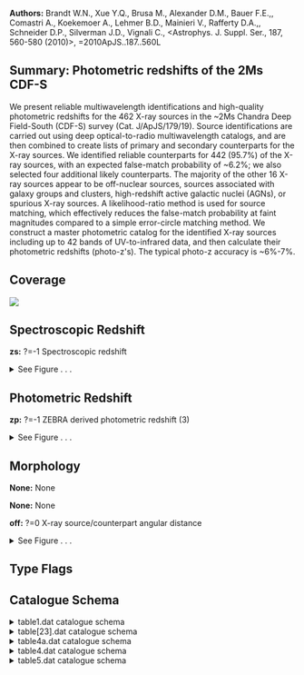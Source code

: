 

**Authors:** Brandt W.N., Xue Y.Q., Brusa M., Alexander D.M., Bauer F.E.,, Comastri A., Koekemoer A., Lehmer B.D., Mainieri V., Rafferty D.A.,, Schneider D.P., Silverman J.D., Vignali C., <Astrophys. J. Suppl. Ser., 187, 560-580 (2010)>, =2010ApJS..187..560L

## Summary: Photometric redshifts of the 2Ms CDF-S

We present reliable multiwavelength identifications and high-quality photometric redshifts for the 462 X-ray sources in the ~2Ms Chandra Deep Field-South (CDF-S) survey (Cat. J/ApJS/179/19). Source identifications are carried out using deep optical-to-radio multiwavelength catalogs, and are then combined to create lists of primary and secondary counterparts for the X-ray sources. We identified reliable counterparts for 442 (95.7%) of the X-ray sources, with an expected false-match probability of ~6.2%; we also selected four additional likely counterparts. The majority of the other 16 X-ray sources appear to be off-nuclear sources, sources associated with galaxy groups and clusters, high-redshift active galactic nuclei (AGNs), or spurious X-ray sources. A likelihood-ratio method is used for source matching, which effectively reduces the false-match probability at faint magnitudes compared to a simple error-circle matching method. We construct a master photometric catalog for the identified X-ray sources including up to 42 bands of UV-to-infrared data, and then calculate their photometric redshifts (photo-z's). The typical photo-z accuracy is ~6%-7%.

## Coverage 

 

 
![](https://github.com/joshgithubbin/Lestrade/blob/main/pages/J_ApJS_187_560/im/coverage.png?raw=true)

## Spectroscopic Redshift 



**zs:** ?=-1 Spectroscopic redshift 




<details><summary>See Figure . . .</summary>

![](https://github.com/joshgithubbin/Lestrade/blob/main/pages/J_ApJS_187_560/im/ZSP.png?raw=true)

</details>

## Photometric Redshift 



**zp:** ?=-1 ZEBRA derived photometric redshift (3) 




<details><summary>See Figure . . .</summary>

![](https://github.com/joshgithubbin/Lestrade/blob/main/pages/J_ApJS_187_560/im//ZPH.png?raw=true)

</details>

## Morphology 



**None:** None 

**None:** None 

**off:** ?=0 X-ray source/counterpart angular distance 




<details><summary>See Figure . . .</summary>

![](https://github.com/joshgithubbin/Lestrade/blob/main/pages/J_ApJS_187_560/im//morphology.png?raw=true)

</details>
                      
## Type Flags 





## Catalogue Schema 



<details>
<summary>table1.dat catalogue schema</summary>

| Bytes   | Format   | Units   | Label   | Explanations                                                                                                                                                                                                                                                                                                                                                                                                                                                                                                                                                                                                                                                                                                                                                                                                                                                                                                                                                                                                                                                                                                                                                                                                                                                                                                                |
|:--------|:---------|:--------|:--------|:----------------------------------------------------------------------------------------------------------------------------------------------------------------------------------------------------------------------------------------------------------------------------------------------------------------------------------------------------------------------------------------------------------------------------------------------------------------------------------------------------------------------------------------------------------------------------------------------------------------------------------------------------------------------------------------------------------------------------------------------------------------------------------------------------------------------------------------------------------------------------------------------------------------------------------------------------------------------------------------------------------------------------------------------------------------------------------------------------------------------------------------------------------------------------------------------------------------------------------------------------------------------------------------------------------------------------|
| 1-  7   | A7       | ---     | Cat     | Catalog identification (1)                                                                                                                                                                                                                                                                                                                                                                                                                                                                                                                                                                                                                                                                                                                                                                                                                                                                                                                                                                                                                                                                                                                                                                                                                                                                                                  |
| 9- 14   | A6       | ---     | Filt    | Catalog band for the magnitude                                                                                                                                                                                                                                                                                                                                                                                                                                                                                                                                                                                                                                                                                                                                                                                                                                                                                                                                                                                                                                                                                                                                                                                                                                                                                              |
| 16- 19  | F4.1     | ---     | Det     | The minimum threshold used for source detection in the catalog (in units of sigma except for MUSYC: in units of arcsec^-2^) (2)                                                                                                                                                                                                                                                                                                                                                                                                                                                                                                                                                                                                                                                                                                                                                                                                                                                                                                                                                                                                                                                                                                                                                                                             |
| 21- 24  | F4.1     | mag     | Depth   | Catalog depth in AB magnitude (3)                                                                                                                                                                                                                                                                                                                                                                                                                                                                                                                                                                                                                                                                                                                                                                                                                                                                                                                                                                                                                                                                                                                                                                                                                                                                                           |
| 26- 29  | I4       | arcmin2 | Angle   | Catalog solid-angle coverage                                                                                                                                                                                                                                                                                                                                                                                                                                                                                                                                                                                                                                                                                                                                                                                                                                                                                                                                                                                                                                                                                                                                                                                                                                                                                                |
| 31- 35  | I5       | ---     | Nonir   | Number of ONIR sources in the ~2Ms CDF-S region                                                                                                                                                                                                                                                                                                                                                                                                                                                                                                                                                                                                                                                                                                                                                                                                                                                                                                                                                                                                                                                                                                                                                                                                                                                                             |
| 37- 39  | F3.1     | arcsec  | sigmao  | 1{sigma} positional error of the ONIR sources                                                                                                                                                                                                                                                                                                                                                                                                                                                                                                                                                                                                                                                                                                                                                                                                                                                                                                                                                                                                                                                                                                                                                                                                                                                                               |
| 41- 44  | F4.2     | ---     | Lth     | Threshold value for the likelihood ratio (4)                                                                                                                                                                                                                                                                                                                                                                                                                                                                                                                                                                                                                                                                                                                                                                                                                                                                                                                                                                                                                                                                                                                                                                                                                                                                                |
| 46- 49  | F4.2     | ---     | R       | Sample reliability. See Section 2.2 for details.                                                                                                                                                                                                                                                                                                                                                                                                                                                                                                                                                                                                                                                                                                                                                                                                                                                                                                                                                                                                                                                                                                                                                                                                                                                                            |
| 51- 54  | F4.2     | ---     | C       | Sample completeness. See Section 2.2 for details.                                                                                                                                                                                                                                                                                                                                                                                                                                                                                                                                                                                                                                                                                                                                                                                                                                                                                                                                                                                                                                                                                                                                                                                                                                                                           |
| 56- 58  | I3       | ---     | Nx      | Total number of X-ray sources that are within the coverage of the ONIR catalog.                                                                                                                                                                                                                                                                                                                                                                                                                                                                                                                                                                                                                                                                                                                                                                                                                                                                                                                                                                                                                                                                                                                                                                                                                                             |
| 60- 62  | I3       | ---     | Nid     | Number of X-ray sources identified with at least one ONIR counterpart in this catalog                                                                                                                                                                                                                                                                                                                                                                                                                                                                                                                                                                                                                                                                                                                                                                                                                                                                                                                                                                                                                                                                                                                                                                                                                                       |
| 64- 66  | I3       | ---     | Nnoid   | Number of X-ray sources not identified                                                                                                                                                                                                                                                                                                                                                                                                                                                                                                                                                                                                                                                                                                                                                                                                                                                                                                                                                                                                                                                                                                                                                                                                                                                                                      |
| 68      | I1       | ---     | Nmul    | Number of X-ray sources identified with two ONIR counterparts in this catalog                                                                                                                                                                                                                                                                                                                                                                                                                                                                                                                                                                                                                                                                                                                                                                                                                                                                                                                                                                                                                                                                                                                                                                                                                                               |
| 70- 73  | F4.1     | ---     | Nfalse  | Expected number of false matches (5)                                                                                                                                                                                                                                                                                                                                                                                                                                                                                                                                                                                                                                                                                                                                                                                                                                                                                                                                                                                                                                                                                                                                                                                                                                                                                        |
| 75      | I1       | %       | False   | False-match probability. (5)                                                                                                                                                                                                                                                                                                                                                                                                                                                                                                                                                                                                                                                                                                                                                                                                                                                                                                                                                                                                                                                                                                                                                                                                                                                                                                |
| 77- 80  | F4.1     | %       | Recov   | Counterpart recovery rate (6)                                                                                                                                                                                                                                                                                                                                                                                                                                                                                                                                                                                                                                                                                                                                                                                                                                                                                                                                                                                                                                                                                                                                                                                                                                                                                               |
| 82- 85  | F4.1     | %       | X-O     | Fraction of ONIR objects that are detected in the X-ray (7)                                                                                                                                                                                                                                                                                                                                                                                                                                                                                                                                                                                                                                                                                                                                                                                                                                                                                                                                                                                                                                                                                                                                                                                                                                                                 |
| 87- 89  | I3       | ---     | Npri    | Number of primary counterparts selected from this catalog (5) Note (1): Catalog references as follows: WFI     = Giavalisco et al. (2004, Cat. II/261); GOODS-S = Giavalisco et al. (2004, Cat. II/261); GEMS    = Caldwell et al. (2008ApJS..174..136C); MUSIC   = Grazian et al. (2006, Cat. J/A+A/449/951); MUSYC   = Taylor et al. (2009, Cat. J/ApJS/183/295); SIMPLE  = Damen et al. (2010, ApJ, submitted); VLA     = Miller et al. (2008, Cat. J/ApJS/179/114). Note (2): Note that in some cases multiple searches have been performed with different thresholds for deblending purposes. Note (3): The AB magnitudes for radio sources were converted from the radio flux densities, m(AB)=-2.5log(F_{nu}_)-48.60. Note (4): to discriminate between spurious and real identifications. The threshold value is catalog dependent, and generally scales with the typical values of likelihood ratios (see Equation (1)), which usually increase when the catalog depth or positional errors decrease. Note (5): See Section 2.3 for details. Note (6): Defined as the expected number of true counterparts (Nid-Nfalse) divided by the number of X-ray sources (Nx). Note (7): Defined as the expected number of true counterparts (Nid-Nfalse) divided by the number of ONIR sources in the CDF-S region (Nonir). |

**Note**: Catalog references as follows:
  WFI     = Giavalisco et al. (2004, Cat. II/261);
  GOODS-S = Giavalisco et al. (2004, Cat. II/261);
  GEMS    = Caldwell et al. (2008ApJS..174..136C);
  MUSIC   = Grazian et al. (2006, Cat. J/A+A/449/951);
  MUSYC   = Taylor et al. (2009, Cat. J/ApJS/183/295);
  SIMPLE  = Damen et al. (2010, ApJ, submitted);
  VLA     = Miller et al. (2008, Cat. J/ApJS/179/114).
Note (2): Note that in some cases multiple searches have been performed with
          different thresholds for deblending purposes.
Note (3): The AB magnitudes for radio sources were converted from the radio flux
          densities, m(AB)=-2.5log(F_{nu}_)-48.60.
Note (4): to discriminate between spurious and real identifications. The
          threshold value is catalog dependent, and generally scales with the
          typical values of likelihood ratios (see Equation (1)), which usually
          increase when the catalog depth or positional errors decrease.
Note (5): See Section 2.3 for details.
Note (6): Defined as the expected number of true counterparts (Nid-Nfalse)
          divided by the number of X-ray sources (Nx).
Note (7): Defined as the expected number of true counterparts (Nid-Nfalse)
          divided by the number of ONIR sources in the CDF-S region (Nonir).

</details>

<details>
<summary>table[23].dat catalogue schema</summary>

| Bytes   | Format   | Units   | Label     | Explanations                                                           |
|:--------|:---------|:--------|:----------|:-----------------------------------------------------------------------|
| 1-  3   | I3       | ---     | [LBB2008] | Running source index number (J/ApJS/179/19)                            |
| 5-  8   | F4.2     | arcsec  | sigX      | 1{sigma} X-ray source positional error                                 |
| 10- 14  | I5       | ---     | ONIR      | ?=0 ONIR (optical/near-IR) ID number                                   |
| 16- 23  | F8.5     | deg     | RAdeg     | ?=0 ONIR Right Ascension (J2000)                                       |
| 25- 33  | F9.5     | deg     | DEdeg     | ?=0 ONIR Declination (J2000)                                           |
| 35- 37  | F3.1     | arcsec  | sigO      | ?=0 1{sigma} ONIR positional error                                     |
| 39- 42  | F4.2     | arcsec  | off       | ?=0 X-ray source/counterpart angular distance                          |
| 44- 47  | F4.2     | ---     | off/s     | ?=0 Angular distance divided by quadratic sum of the positional errors |
| 49- 52  | F4.2     | ---     | Rc        | [0/1]? Counterpart reliability parameter                               |
| 54- 60  | A7       | ---     | Cat       | ? ONIR catalog of primary counterpart                                  |
| 62- 66  | F5.2     | mag     | magO      | ?=0 ONIR magnitude of primary counterpart                              |
| 68      | I1       | ---     | n_ONIR    | [0/1]? Muliple ONIR counterparts? (1=true; only for table2)            |
| 70- 77  | A8       | ---     | Note      | Remarks (only for table 2)                                             |
</details>

<details>
<summary>table4a.dat catalogue schema</summary>

| Bytes   | Format   | Units   | Label   | Explanations                                                                                                                                                                                                      |
|:--------|:---------|:--------|:--------|:------------------------------------------------------------------------------------------------------------------------------------------------------------------------------------------------------------------|
| 1-  5   | A5       | ---     | Filt    | Filtre, as labelled in table4                                                                                                                                                                                     |
| 7- 11   | F5.2     | mag     | Medmag  | Median magnitude                                                                                                                                                                                                  |
| 14- 17  | F4.2     | mag     | NMAD    | Normalized median absolute deviation (1)                                                                                                                                                                          |
| 19- 21  | I3       | ---     | N       | Number of X-ray sources used to derive the median magnitude Note (1): The NMAD is a robust measure of the spread of the magnitudes ({sigma}) in a given band, defined as NMAD=1.48xmedian(|m(AB)-median(m(AB))|). |

**Note**: The NMAD is a robust measure of the spread of the magnitudes ({sigma})
     in a given band, defined as NMAD=1.48xmedian(|m(AB)-median(m(AB))|).

</details>

<details>
<summary>table4.dat catalogue schema</summary>

| Bytes   | Format   | Units   | Label      | Explanations                                                                                                                                                                                                                                                                                      |
|:--------|:---------|:--------|:-----------|:--------------------------------------------------------------------------------------------------------------------------------------------------------------------------------------------------------------------------------------------------------------------------------------------------|
| 1-  3   | I3       | ---     | [LBB2008]  | Running source index number (J/ApJS/179/19) (1)                                                                                                                                                                                                                                                   |
| 5       | A1       | ---     | l_NUV      | Upper limit flag on NUV                                                                                                                                                                                                                                                                           |
| 6- 10   | F5.2     | mag     | NUV        | ?=99 GALEX NUV (177-300nm) AB magnitude                                                                                                                                                                                                                                                           |
| 12- 16  | F5.2     | mag     | e_NUV      | ?=99 Error in NUV                                                                                                                                                                                                                                                                                 |
| 18- 19  | I2       | ---     | f_NUV      | [-1/1] Flag on NUV (2)                                                                                                                                                                                                                                                                            |
| 21      | A1       | ---     | l_FUV      | Limit flag on FUV                                                                                                                                                                                                                                                                                 |
| 22- 26  | F5.2     | mag     | FUV        | ?=99 GALEX FUV (120-177nm) AB magnitude                                                                                                                                                                                                                                                           |
| 28- 32  | F5.2     | mag     | e_FUV      | ?=99 Error in FUV                                                                                                                                                                                                                                                                                 |
| 34- 35  | I2       | ---     | f_FUV      | [-1/1] Flag on FUV (2)                                                                                                                                                                                                                                                                            |
| 37      | A1       | ---     | l_Umag     | Limit flag on Umag                                                                                                                                                                                                                                                                                |
| 38- 42  | F5.2     | mag     | Umag       | ?=99 VIMOS U band AB magnitude                                                                                                                                                                                                                                                                    |
| 44- 48  | F5.2     | mag     | e_Umag     | ?=99 Error in Umag                                                                                                                                                                                                                                                                                |
| 50- 52  | I3       | ---     | f_Umag     | [-1/1] Flag on Umag (2)                                                                                                                                                                                                                                                                           |
| 54- 58  | F5.2     | mag     | 428mag     | ?=99 COMBO-17 428nm narrow band AB magnitude                                                                                                                                                                                                                                                      |
| 60- 64  | F5.2     | mag     | e_428mag   | ?=99 Error in 428mag                                                                                                                                                                                                                                                                              |
| 66- 68  | I3       | ---     | f_428mag   | [-1/1] Flag on 428mag (2)                                                                                                                                                                                                                                                                         |
| 70- 74  | F5.2     | mag     | 462mag     | ?=99 COMBO-17 462nm narrow band AB magnitude                                                                                                                                                                                                                                                      |
| 76- 80  | F5.2     | mag     | e_462mag   | ?=99 Error in 462mag                                                                                                                                                                                                                                                                              |
| 82- 84  | I3       | ---     | f_462mag   | [-1/1] Flag on 462mag (2)                                                                                                                                                                                                                                                                         |
| 86- 90  | F5.2     | mag     | 486mag     | ?=99 COMBO-17 486nm narrow band AB magnitude                                                                                                                                                                                                                                                      |
| 92- 96  | F5.2     | mag     | e_486mag   | ?=99 Error in 486mag                                                                                                                                                                                                                                                                              |
| 98-100  | I3       | ---     | f_486mag   | [-1/1] Flag on 486mag (2)                                                                                                                                                                                                                                                                         |
| 102-106 | F5.2     | mag     | 519mag     | ?=99 COMBO-17 519nm narrow band AB magnitude                                                                                                                                                                                                                                                      |
| 108-112 | F5.2     | mag     | e_519mag   | ?=99 Error in 519mag                                                                                                                                                                                                                                                                              |
| 114-116 | I3       | ---     | f_519mag   | [-1/1] Flag on 519mag (2)                                                                                                                                                                                                                                                                         |
| 118-122 | F5.2     | mag     | 572mag     | ?=99 COMBO-17 572nm narrow band AB magnitude                                                                                                                                                                                                                                                      |
| 124-128 | F5.2     | mag     | e_572mag   | ?=99 Error in 572mag                                                                                                                                                                                                                                                                              |
| 130-132 | I3       | ---     | f_572mag   | [-1/1] Flag on 572mag (2)                                                                                                                                                                                                                                                                         |
| 134-138 | F5.2     | mag     | 605mag     | ?=99 COMBO-17 605nm narrow band AB magnitude                                                                                                                                                                                                                                                      |
| 140-144 | F5.2     | mag     | e_605mag   | ?=99 Error in 605mag                                                                                                                                                                                                                                                                              |
| 146-148 | I3       | ---     | f_605mag   | [-1/1] Flag on 605mag (2)                                                                                                                                                                                                                                                                         |
| 150-154 | F5.2     | mag     | 645mag     | ?=99 COMBO-17 645nm narrow band AB magnitude                                                                                                                                                                                                                                                      |
| 156-160 | F5.2     | mag     | e_645mag   | ?=99 Error in 645mag                                                                                                                                                                                                                                                                              |
| 162-164 | I3       | ---     | f_645mag   | [-1/1] Flag on 645mag (2)                                                                                                                                                                                                                                                                         |
| 166-170 | F5.2     | mag     | 696mag     | ?=99 COMBO-17 696nm narrow band AB magnitude                                                                                                                                                                                                                                                      |
| 172-176 | F5.2     | mag     | e_696mag   | ?=99 Error in 696mag                                                                                                                                                                                                                                                                              |
| 178-180 | I3       | ---     | f_696mag   | [-1/1] Flag on 696mag (2)                                                                                                                                                                                                                                                                         |
| 182-186 | F5.2     | mag     | 753mag     | ?=99 COMBO-17 753nm narrow band AB magnitude                                                                                                                                                                                                                                                      |
| 188-192 | F5.2     | mag     | e_753mag   | ?=99 Error in 753mag                                                                                                                                                                                                                                                                              |
| 194-196 | I3       | ---     | f_753mag   | [-1/1] Flag on 753mag (2)                                                                                                                                                                                                                                                                         |
| 198-202 | F5.2     | mag     | 816mag     | ?=99 COMBO-17 816nm narrow band AB magnitude                                                                                                                                                                                                                                                      |
| 204-208 | F5.2     | mag     | e_816mag   | ?=99 Error in 816mag                                                                                                                                                                                                                                                                              |
| 210-212 | I3       | ---     | f_816mag   | [-1/1] Flag on 816mag (2)                                                                                                                                                                                                                                                                         |
| 214-218 | F5.2     | mag     | 857mag     | ?=99 COMBO-17 857nm narrow band AB magnitude                                                                                                                                                                                                                                                      |
| 220-224 | F5.2     | mag     | e_857mag   | ?=99 Error in 857mag                                                                                                                                                                                                                                                                              |
| 226-228 | I3       | ---     | f_857mag   | [-1/1] Flag on 857mag (2)                                                                                                                                                                                                                                                                         |
| 230-234 | F5.2     | mag     | 914mag     | ?=99 COMBO-17 914nm narrow band AB magnitude                                                                                                                                                                                                                                                      |
| 236-240 | F5.2     | mag     | e_914mag   | ?=99 Error in 914mag                                                                                                                                                                                                                                                                              |
| 242-244 | I3       | ---     | f_914mag   | [-1/1] Flag on 914mag (2)                                                                                                                                                                                                                                                                         |
| 246-250 | F5.2     | mag     | UCmag      | ?=99 COMBO-17 U-band AB magnitude                                                                                                                                                                                                                                                                 |
| 252-256 | F5.2     | mag     | e_UCmag    | ?=99 Error in UCmag                                                                                                                                                                                                                                                                               |
| 258-260 | I3       | ---     | f_UCmag    | [-1/1] Flag on UCmag (2)                                                                                                                                                                                                                                                                          |
| 262-266 | F5.2     | mag     | BCmag      | ?=99 COMBO-17 B-band AB magnitude                                                                                                                                                                                                                                                                 |
| 268-272 | F5.2     | mag     | e_BCmag    | ?=99 Error in BCmag                                                                                                                                                                                                                                                                               |
| 274-276 | I3       | ---     | f_BCmag    | [-1/1] Flag on BCmag (2)                                                                                                                                                                                                                                                                          |
| 278-282 | F5.2     | mag     | VCmag      | ?=99 COMBO-17 V-band AB magnitude                                                                                                                                                                                                                                                                 |
| 284-288 | F5.2     | mag     | e_VCmag    | ?=99 Error in VCmag                                                                                                                                                                                                                                                                               |
| 290-292 | I3       | ---     | f_VCmag    | [-1/1] Flag on VCmag (2)                                                                                                                                                                                                                                                                          |
| 294-298 | F5.2     | mag     | RCmag      | ?=99 COMBO-17 R-band AB magnitude                                                                                                                                                                                                                                                                 |
| 300-304 | F5.2     | mag     | e_RCmag    | ?=99 Error in RCmag                                                                                                                                                                                                                                                                               |
| 306-308 | I3       | ---     | f_RCmag    | [-1/1] Flag on RCmag (2)                                                                                                                                                                                                                                                                          |
| 310-314 | F5.2     | mag     | ICmag      | ?=99 COMBO-17 I-band AB magnitude                                                                                                                                                                                                                                                                 |
| 316-320 | F5.2     | mag     | e_ICmag    | ?=99 Error in ICmag                                                                                                                                                                                                                                                                               |
| 322-324 | I3       | ---     | f_ICmag    | [-1/1] Flag on ICmag (2)                                                                                                                                                                                                                                                                          |
| 326-330 | F5.2     | mag     | UM1mag     | ?=99 MUSYC BVR-detected U-band AB magnitude                                                                                                                                                                                                                                                       |
| 332-336 | F5.2     | mag     | e_UM1mag   | ?=99 Error in UM1mag                                                                                                                                                                                                                                                                              |
| 338-340 | I3       | ---     | f_UM1mag   | [-1/1] Flag on UM1mag (2)                                                                                                                                                                                                                                                                         |
| 342-346 | F5.2     | mag     | BM1mag     | ?=99 MUSYC BVR-detected B-band AB magnitude                                                                                                                                                                                                                                                       |
| 348-352 | F5.2     | mag     | e_BM1mag   | ?=99 Error in BM1mag                                                                                                                                                                                                                                                                              |
| 354-356 | I3       | ---     | f_BM1mag   | [-1/1] Flag on BM1mag (2)                                                                                                                                                                                                                                                                         |
| 358-362 | F5.2     | mag     | VM1mag     | ?=99 MUSYC BVR-detected V-band AB magnitude                                                                                                                                                                                                                                                       |
| 364-368 | F5.2     | mag     | e_VM1mag   | ?=99 Error in VM1mag                                                                                                                                                                                                                                                                              |
| 370-372 | I3       | ---     | f_VM1mag   | [-1/1] Flag on VM1mag (2)                                                                                                                                                                                                                                                                         |
| 374-378 | F5.2     | mag     | RM1mag     | ?=99 MUSYC BVR-detected R-band AB magnitude                                                                                                                                                                                                                                                       |
| 380-384 | F5.2     | mag     | e_RM1mag   | ?=99 Error in RM1mag                                                                                                                                                                                                                                                                              |
| 386-388 | I3       | ---     | f_RM1mag   | [-1/1] Flag on RM1mag (2)                                                                                                                                                                                                                                                                         |
| 390-394 | F5.2     | mag     | IM1mag     | ?=99 MUSYC BVR-detected I-band AB magnitude                                                                                                                                                                                                                                                       |
| 396-400 | F5.2     | mag     | e_IM1mag   | ?=99 Error in IM1mag                                                                                                                                                                                                                                                                              |
| 402-404 | I3       | ---     | f_IM1mag   | [-1/1] Flag on IM1mag (2)                                                                                                                                                                                                                                                                         |
| 406-410 | F5.2     | mag     | zM1mag     | ?=99 MUSYC BVR-detected z-band AB magnitude                                                                                                                                                                                                                                                       |
| 412-416 | F5.2     | mag     | e_zM1mag   | ?=99 Error in zM1mag                                                                                                                                                                                                                                                                              |
| 418-420 | I3       | ---     | f_zM1mag   | [-1/1] Flag on zM1mag (2)                                                                                                                                                                                                                                                                         |
| 422-426 | F5.2     | mag     | o3M1mag    | ?=99 MUSYC BVR-detected o3 (501nm) AB magnitude                                                                                                                                                                                                                                                   |
| 428-432 | F5.2     | mag     | e_o3M1mag  | ?=99 Error in o3M1mag                                                                                                                                                                                                                                                                             |
| 434-436 | I3       | ---     | f_o3M1mag  | [-1/1] Flag on o3M1mag (2)                                                                                                                                                                                                                                                                        |
| 438     | A1       | ---     | l_BM2mag   | Limit flag on BM2mag                                                                                                                                                                                                                                                                              |
| 439-443 | F5.2     | mag     | BM2mag     | ?=99 MUSYC K-detected B-band AB magnitude                                                                                                                                                                                                                                                         |
| 445-449 | F5.2     | mag     | e_BM2mag   | ?=99 Error in BM2mag                                                                                                                                                                                                                                                                              |
| 451-453 | I3       | ---     | f_BM2mag   | [-1/1] Flag on BM2mag (2)                                                                                                                                                                                                                                                                         |
| 455     | A1       | ---     | l_VM2mag   | Limit flag on VM2mag                                                                                                                                                                                                                                                                              |
| 456-460 | F5.2     | mag     | VM2mag     | ?=99 MUSYC K-detected V-band AB magnitude                                                                                                                                                                                                                                                         |
| 462-466 | F5.2     | mag     | e_VM2mag   | ?=99 Error in VM2mag                                                                                                                                                                                                                                                                              |
| 468-470 | I3       | ---     | f_VM2mag   | [-1/1] Flag on VM2mag (2)                                                                                                                                                                                                                                                                         |
| 472-476 | F5.2     | mag     | RM2mag     | ?=99 MUSYC K-detected R-band AB magnitude                                                                                                                                                                                                                                                         |
| 478-482 | F5.2     | mag     | e_RM2mag   | ?=99 Error in RM2mag                                                                                                                                                                                                                                                                              |
| 484-486 | I3       | ---     | f_RM2mag   | [-1/1] Flag on RM2mag (2)                                                                                                                                                                                                                                                                         |
| 488     | A1       | ---     | l_IM2mag   | Limit flag on IM2mag                                                                                                                                                                                                                                                                              |
| 489-493 | F5.2     | mag     | IM2mag     | ?=99 MUSYC K-detected I-band AB magnitude                                                                                                                                                                                                                                                         |
| 495-499 | F5.2     | mag     | e_IM2mag   | ?=99 Error in IM2mag                                                                                                                                                                                                                                                                              |
| 501-503 | I3       | ---     | f_IM2mag   | [-1/1] Flag on IM2mag (2)                                                                                                                                                                                                                                                                         |
| 505-509 | F5.2     | mag     | zM2mag     | ?=99 MUSYC K-detected z-band AB magnitude                                                                                                                                                                                                                                                         |
| 511-515 | F5.2     | mag     | e_zM2mag   | ?=99 Error in zM2mag                                                                                                                                                                                                                                                                              |
| 517-519 | I3       | ---     | f_zM2mag   | [-1/1] Flag on zM2mag (2)                                                                                                                                                                                                                                                                         |
| 521     | A1       | ---     | l_JM2mag   | Limit flag on JM2mag                                                                                                                                                                                                                                                                              |
| 522-526 | F5.2     | mag     | JM2mag     | ?=99 MUSYC K-detected J-band AB magnitude                                                                                                                                                                                                                                                         |
| 528-532 | F5.2     | mag     | e_JM2mag   | ?=99 Error in JM2mag                                                                                                                                                                                                                                                                              |
| 534-536 | I3       | ---     | f_JM2mag   | [-1/1] Flag on JM2mag (2)                                                                                                                                                                                                                                                                         |
| 538     | A1       | ---     | l_KM2mag   | Limit flag on KM2mag                                                                                                                                                                                                                                                                              |
| 539-543 | F5.2     | mag     | KM2mag     | ?=99 MUSYC K-detected K-band AB magnitude                                                                                                                                                                                                                                                         |
| 545-549 | F5.2     | mag     | e_KM2mag   | ?=99 Error in KM2mag                                                                                                                                                                                                                                                                              |
| 551-553 | I3       | ---     | f_KM2mag   | [-1/1] Flag on KM2mag (2)                                                                                                                                                                                                                                                                         |
| 555-559 | F5.2     | mag     | U35GMmag   | ?=99 GOODS-S MUSIC U35 AB magnitude                                                                                                                                                                                                                                                               |
| 561-565 | F5.2     | mag     | e_U35GMmag | ?=99 Error in U35GMmag                                                                                                                                                                                                                                                                            |
| 567-569 | I3       | ---     | f_U35GMmag | [-1/1] Flag on U35GMmag (2)                                                                                                                                                                                                                                                                       |
| 571-575 | F5.2     | mag     | U38GMmag   | ?=99 GOODS-S MUSIC U38 AB magnitude                                                                                                                                                                                                                                                               |
| 577-581 | F5.2     | mag     | e_U38GMmag | ?=99 Error in U38GMmag                                                                                                                                                                                                                                                                            |
| 583-585 | I3       | ---     | f_U38GMmag | [-1/1] Flag on U38GMmag (2)                                                                                                                                                                                                                                                                       |
| 587-591 | F5.2     | mag     | UGMmag     | ?=99 GOODS-S MUSIC U-band AB magnitude                                                                                                                                                                                                                                                            |
| 593-597 | F5.2     | mag     | e_UGMmag   | ?=99 Error in UGMmag                                                                                                                                                                                                                                                                              |
| 599-601 | I3       | ---     | f_UGMmag   | [-1/1] Flag on UGMmag (2)                                                                                                                                                                                                                                                                         |
| 603-607 | F5.2     | mag     | BGMmag     | ?=99 GOODS-S MUSIC F435W AB magnitude                                                                                                                                                                                                                                                             |
| 609-613 | F5.2     | mag     | e_BGMmag   | ?=99 Error in BGMmag                                                                                                                                                                                                                                                                              |
| 615-617 | I3       | ---     | f_BGMmag   | [-1/1] Flag on BGMmag (2)                                                                                                                                                                                                                                                                         |
| 619-623 | F5.2     | mag     | VGMmag     | ?=99 GOODS-S MUSIC F606W AB magnitude                                                                                                                                                                                                                                                             |
| 625-629 | F5.2     | mag     | e_VGMmag   | ?=99 Error in VGMmag                                                                                                                                                                                                                                                                              |
| 631-633 | I3       | ---     | f_VGMmag   | [-1/1] Flag on VGMmag (2)                                                                                                                                                                                                                                                                         |
| 635-639 | F5.2     | mag     | iGMmag     | ?=99 GOODS-S MUSIC F775W AB magnitude                                                                                                                                                                                                                                                             |
| 641-645 | F5.2     | mag     | e_iGMmag   | ?=99 Error in iGMmag                                                                                                                                                                                                                                                                              |
| 647-649 | I3       | ---     | f_iGMmag   | [-1/1] Flag on iGMmag (2)                                                                                                                                                                                                                                                                         |
| 651-655 | F5.2     | mag     | zGMmag     | ?=99 GOODS-S MUSIC F850LP AB magnitude                                                                                                                                                                                                                                                            |
| 657-661 | F5.2     | mag     | e_zGMmag   | ?=99 Error in zGMmag                                                                                                                                                                                                                                                                              |
| 663-665 | I3       | ---     | f_zGMmag   | [-1/1] Flag on zGMmag (2)                                                                                                                                                                                                                                                                         |
| 667-671 | F5.2     | mag     | JGMmag     | ?=99 GOODS-S MUSIC J AB magnitude                                                                                                                                                                                                                                                                 |
| 673-677 | F5.2     | mag     | e_JGMmag   | ?=99 Error in JGMmag                                                                                                                                                                                                                                                                              |
| 679-681 | I3       | ---     | f_JGMmag   | [-1/1] Flag on JGMmag (2)                                                                                                                                                                                                                                                                         |
| 683-687 | F5.2     | mag     | HGMmag     | ?=99 GOODS-S MUSIC H AB magnitude                                                                                                                                                                                                                                                                 |
| 689-693 | F5.2     | mag     | e_HGMmag   | ?=99 Error in HGMmag                                                                                                                                                                                                                                                                              |
| 695-697 | I3       | ---     | f_HGMmag   | [-1/1] Flag on HGMmag (2)                                                                                                                                                                                                                                                                         |
| 699-703 | F5.2     | mag     | KGMmag     | ?=99 GOODS-S MUSIC K AB magnitude                                                                                                                                                                                                                                                                 |
| 705-709 | F5.2     | mag     | e_KGMmag   | ?=99 Error in KGMmag                                                                                                                                                                                                                                                                              |
| 711-713 | I3       | ---     | f_KGMmag   | [-1/1] Flag on KGMmag (2)                                                                                                                                                                                                                                                                         |
| 715-719 | F5.2     | mag     | 3.6GMmag   | ?=99 GOODS-S MUSIC 3.6um AB magnitude                                                                                                                                                                                                                                                             |
| 721-725 | F5.2     | mag     | e_3.6GMmag | ?=99 Error in 3.6GMmag                                                                                                                                                                                                                                                                            |
| 727-729 | I3       | ---     | f_3.6GMmag | [-1/1] Flag on 3.6GMmag (2)                                                                                                                                                                                                                                                                       |
| 731-735 | F5.2     | mag     | 4.5GMmag   | ?=99 GOODS-S MUSIC 4.5um AB magnitude                                                                                                                                                                                                                                                             |
| 737-741 | F5.2     | mag     | e_4.5GMmag | ?=99 Error in 4.5GMmag                                                                                                                                                                                                                                                                            |
| 743-745 | I3       | ---     | f_4.5GMmag | [-1/1] Flag on 4.5GMmag (2)                                                                                                                                                                                                                                                                       |
| 747-751 | F5.2     | mag     | 5.8GMmag   | ?=99 GOODS-S MUSIC 5.8um AB magnitude                                                                                                                                                                                                                                                             |
| 753-757 | F5.2     | mag     | e_5.8GMmag | ?=99 Error in 5.8GMmag                                                                                                                                                                                                                                                                            |
| 759-761 | I3       | ---     | f_5.8GMmag | [-1/1] Flag on 5.8GMmag (2)                                                                                                                                                                                                                                                                       |
| 763-767 | F5.2     | mag     | 8.0GMmag   | ?=99 GOODS-S MUSIC 8.0um AB magnitude                                                                                                                                                                                                                                                             |
| 769-773 | F5.2     | mag     | e_8.0GMmag | ?=99 Error in 8.0GMmag                                                                                                                                                                                                                                                                            |
| 775-777 | I3       | ---     | f_8.0GMmag | [-1/1] Flag on 8.0GMmag (2)                                                                                                                                                                                                                                                                       |
| 779     | A1       | ---     | l_RWmag    | Limit flag on RWmag                                                                                                                                                                                                                                                                               |
| 780-784 | F5.2     | mag     | RWmag      | ?=99 WFI catalog R-band AB magnitude                                                                                                                                                                                                                                                              |
| 786-790 | F5.2     | mag     | e_RWmag    | ?=99 Error in RWmag                                                                                                                                                                                                                                                                               |
| 792-794 | I3       | ---     | f_RWmag    | [-1/1] Flag on RWmag (2)                                                                                                                                                                                                                                                                          |
| 796-800 | F5.2     | mag     | BGmag      | ?=99 GOODS-S catalog F435W AB magnitude                                                                                                                                                                                                                                                           |
| 802-806 | F5.2     | mag     | e_BGmag    | ?=99 Error in BGmag                                                                                                                                                                                                                                                                               |
| 808-810 | I3       | ---     | f_BGmag    | [-1/1] Flag on BGmag (2)                                                                                                                                                                                                                                                                          |
| 812-816 | F5.2     | mag     | VGSmag     | ?=99 GOODS-S catalog F606W AB magnitude                                                                                                                                                                                                                                                           |
| 818-822 | F5.2     | mag     | e_VGSmag   | ?=99 Error in VGSmag                                                                                                                                                                                                                                                                              |
| 824-826 | I3       | ---     | f_VGSmag   | [-1/1] Flag on VGSmag (2)                                                                                                                                                                                                                                                                         |
| 828-832 | F5.2     | mag     | iGSmag     | ?=99 GOODS-S catalog F775W AB magnitude                                                                                                                                                                                                                                                           |
| 834-838 | F5.2     | mag     | e_iGSmag   | ?=99 Error in iGSmag                                                                                                                                                                                                                                                                              |
| 840-842 | I3       | ---     | f_iGSmag   | [-1/1] Flag on iGSmag (2)                                                                                                                                                                                                                                                                         |
| 844     | A1       | ---     | l_zGSmag   | Limit flag on zGSmag                                                                                                                                                                                                                                                                              |
| 845-849 | F5.2     | mag     | zGSmag     | ?=99 GOODS-S catalog F850LP AB magnitude                                                                                                                                                                                                                                                          |
| 851-855 | F5.2     | mag     | e_zGSmag   | ?=99 Error in zGSmag                                                                                                                                                                                                                                                                              |
| 857-859 | I3       | ---     | f_zGSmag   | [-1/1] Flag on zGSmag (2)                                                                                                                                                                                                                                                                         |
| 861-865 | F5.2     | mag     | VGmag      | ?=99 GEMS catalog F606W AB magnitude                                                                                                                                                                                                                                                              |
| 867-871 | F5.2     | mag     | e_VGmag    | ?=99 Error in VGmag                                                                                                                                                                                                                                                                               |
| 873-875 | I3       | ---     | f_VGmag    | [-1/1] Flag on VGmag (2)                                                                                                                                                                                                                                                                          |
| 877     | A1       | ---     | l_zGmag    | Limit flag on zGmag                                                                                                                                                                                                                                                                               |
| 878-882 | F5.2     | mag     | zGmag      | ?=99 GEMS catalog F850LP AB magnitude                                                                                                                                                                                                                                                             |
| 884-888 | F5.2     | mag     | e_zGmag    | ?=99 Error in zGmag                                                                                                                                                                                                                                                                               |
| 890-892 | I3       | ---     | f_zGmag    | [-1/1] Flag on zGmag (2)                                                                                                                                                                                                                                                                          |
| 894-898 | F5.2     | mag     | 3.6S       | ?=99 SIMPLE catalog 3.6um AB magnitude                                                                                                                                                                                                                                                            |
| 900-904 | F5.2     | mag     | e_3.6S     | ?=99 Error in 3.6S                                                                                                                                                                                                                                                                                |
| 906-908 | I3       | ---     | f_3.6S     | [-1/1] Flag on 3.6S (2)                                                                                                                                                                                                                                                                           |
| 910-914 | F5.2     | mag     | 4.5S       | ?=99 SIMPLE catalog 4.5um AB magnitude                                                                                                                                                                                                                                                            |
| 916-920 | F5.2     | mag     | e_4.5S     | ?=99 Error in 4.5S                                                                                                                                                                                                                                                                                |
| 922-924 | I3       | ---     | f_4.5S     | [-1/1] Flag on 4.5S (2)                                                                                                                                                                                                                                                                           |
| 926     | A1       | ---     | l_5.8S     | Limit flag on 5.8S                                                                                                                                                                                                                                                                                |
| 927-931 | F5.2     | mag     | 5.8S       | ?=99 SIMPLE catalog 5.8um AB magnitude                                                                                                                                                                                                                                                            |
| 933-937 | F5.2     | mag     | e_5.8S     | ?=99 Error in 5.8S                                                                                                                                                                                                                                                                                |
| 939-941 | I3       | ---     | f_5.8S     | [-1/1] Flag on 5.8S (2)                                                                                                                                                                                                                                                                           |
| 943     | A1       | ---     | l_8.0S     | Limit flag on 8.0S                                                                                                                                                                                                                                                                                |
| 944-948 | F5.2     | mag     | 8.0S       | ?=99 SIMPLE catalog 8.0um AB magnitude                                                                                                                                                                                                                                                            |
| 950-954 | F5.2     | mag     | e_8.0S     | ?=99 Error in 8.0S                                                                                                                                                                                                                                                                                |
| 956-958 | I3       | ---     | f_8.0S     | [-1/1] Flag on 8.0S (2)                                                                                                                                                                                                                                                                           |
| 960-964 | F5.2     | mag     | VLA        | ?=99 VLA 1.4GHz magnitude in AB system                                                                                                                                                                                                                                                            |
| 966-970 | F5.2     | mag     | e_VLA      | ?=99 Error in VLA                                                                                                                                                                                                                                                                                 |
| 972-973 | I2       | ---     | f_VLA      | [-1/1] Flag on VLA (2) Note (1): The radio data are used only in the X-ray source identification process, and are not used in the photometric redshift calculation. All photometric data are given in AB magnitudes. For the first line, value in parenthesis: Note (2): the flag has the values: |
| 1       | =        | the     | data       | point was used in the photometric redshift calculation,                                                                                                                                                                                                                                           |
| 0       | =        | the     | data       | point was not used or not available, -1 = the data point is probably problematic, either being blended or disagreeing with other data.                                                                                                                                                            |

**Note**: The radio data are used only in the X-ray source identification
     process, and are not used in the photometric redshift calculation.
     All photometric data are given in AB magnitudes.
     For the first line, value in parenthesis:
Note (2): the flag has the values:
    1 = the data point was used in the photometric redshift calculation,
    0 = the data point was not used or not available,
   -1 = the data point is probably problematic, either being blended or
        disagreeing with other data.

</details>

<details>
<summary>table5.dat catalogue schema</summary>

| Bytes   | Format   | Units     | Label     | Explanations                                                                                                                                                                                                                                                                                                                                                                                                                                 |
|:--------|:---------|:----------|:----------|:---------------------------------------------------------------------------------------------------------------------------------------------------------------------------------------------------------------------------------------------------------------------------------------------------------------------------------------------------------------------------------------------------------------------------------------------|
| 1-  3   | I3       | ---       | [LBB2008] | Running source index number (J/ApJS/179/19)                                                                                                                                                                                                                                                                                                                                                                                                  |
| 5- 10   | F6.3     | ---       | zs        | ?=-1 Spectroscopic redshift                                                                                                                                                                                                                                                                                                                                                                                                                  |
| 12- 17  | F6.3     | ---       | zp        | ?=-1 ZEBRA derived photometric redshift (3)                                                                                                                                                                                                                                                                                                                                                                                                  |
| 19- 24  | F6.3     | ---       | zLow      | ?=-1 Lower 1{sigma} redshift confidence interval                                                                                                                                                                                                                                                                                                                                                                                             |
| 26- 31  | F6.3     | ---       | zUp       | ?=-1 Upper 1{sigma} redshift confidence interval                                                                                                                                                                                                                                                                                                                                                                                             |
| 33- 34  | I2       | ---       | NDet      | Number of filters source is detected                                                                                                                                                                                                                                                                                                                                                                                                         |
| 36- 37  | I2       | ---       | NFilt     | Number of filters used in the zp calculation                                                                                                                                                                                                                                                                                                                                                                                                 |
| 39- 43  | F5.2     | ---       | chi2      | Reduced {chi}^2^ of best-fit result                                                                                                                                                                                                                                                                                                                                                                                                          |
| 45- 50  | F6.3     | ---       | Azp       | ?=-1 Alternative photometric redshift                                                                                                                                                                                                                                                                                                                                                                                                        |
| 52- 56  | F5.2     | ---       | Achi2     | ?=-1 Reduced {chi}^2^ for alternative zp                                                                                                                                                                                                                                                                                                                                                                                                     |
| 58      | I1       | ---       | ODet      | [0/1] X-ray source detected in optical? (4)                                                                                                                                                                                                                                                                                                                                                                                                  |
| 60- 61  | I2       | ---       | r_zs      | ?=-1 zs reference code (5) Note (3): Set to "0" for the six stars and "-1" for the 16 sources without identifications. Note (4): A value of "0" means no optical detection, in which case the zp was calculated using only the IR/NIR data and the optical upper-limit information (and is probably not very reliable). There are 20 sources in the photometric sample that do not have optical detections. Note (5): References as follows: |
| 1       | =        | Le        | Fevre     | et al. (2004, Cat. J/A+A/428/1043)                                                                                                                                                                                                                                                                                                                                                                                                           |
| 2       | =        | Szokoly   | et        | al. (2004, Cat. J/ApJS/155/271)                                                                                                                                                                                                                                                                                                                                                                                                              |
| 3       | =        | Zheng     | et        | al. (2004, Cat. J/ApJS/155/73)                                                                                                                                                                                                                                                                                                                                                                                                               |
| 4       | =        | Mignoli   | et        | al. (2005, Cat. J/A+A/437/883)                                                                                                                                                                                                                                                                                                                                                                                                               |
| 5       | =        | Ravikumar | et        | al. (2007, Cat. J/A+A/465/1099)                                                                                                                                                                                                                                                                                                                                                                                                              |
| 6       | =        | Vanzella  | et        | al. (2008, Cat. J/A+A/478/83)                                                                                                                                                                                                                                                                                                                                                                                                                |
| 7       | =        | Popesso   | et        | al. (2009A&A...494..443P)                                                                                                                                                                                                                                                                                                                                                                                                                    |
| 8       | =        | Silverman | et        | al. (2010, in prep)                                                                                                                                                                                                                                                                                                                                                                                                                          |

**Note**: Set to "0" for the six stars and "-1" for the 16 sources without
     identifications.
Note (4): A value of "0" means no optical detection, in which case the zp
     was calculated using only the IR/NIR data and the optical upper-limit
     information (and is probably not very reliable). There are 20 sources
     in the photometric sample that do not have optical detections.
Note (5): References as follows:
      1 = Le Fevre et al. (2004, Cat. J/A+A/428/1043)
      2 = Szokoly et al. (2004, Cat. J/ApJS/155/271)
      3 = Zheng et al. (2004, Cat. J/ApJS/155/73)
      4 = Mignoli et al. (2005, Cat. J/A+A/437/883)
      5 = Ravikumar et al. (2007, Cat. J/A+A/465/1099)
      6 = Vanzella et al. (2008, Cat. J/A+A/478/83)
      7 = Popesso et al. (2009A&A...494..443P)
      8 = Silverman et al. (2010, in prep)

</details>

        
        